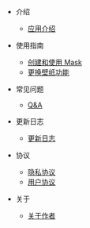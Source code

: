 * 介绍
  * [应用介绍](introduction.md)

* 使用指南
  * [创建和使用 Mask](mask-guide.md)
  * [更换壁纸功能](wallpaper-guide.md)

* 常见问题
  * [Q&A](qa.md)

* 更新日志
  * [更新日志](changelog.md)

* 协议
  * [隐私协议](privacy.md)
  * [用户协议](terms.md)

* 关于
  * [关于作者](about.md) 